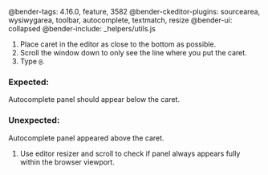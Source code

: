 @bender-tags: 4.16.0, feature, 3582
@bender-ckeditor-plugins: sourcearea, wysiwygarea, toolbar, autocomplete, textmatch, resize
@bender-ui: collapsed
@bender-include: _helpers/utils.js

1. Place caret in the editor as close to the bottom as possible.
1. Scroll the window down to only see the line where you put the caret.
1. Type `@`.

  ### Expected:

  Autocomplete panel should appear below the caret.

  ### Unexpected:

  Autocomplete panel appeared above the caret.

1. Use editor resizer and scroll to check if panel always appears fully within the browser viewport.
